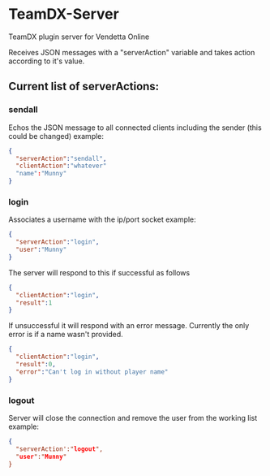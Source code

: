 # TeamDX-Server
TeamDX plugin server for Vendetta Online

Receives JSON messages with a "serverAction" variable and takes action according to it's value. 


## Current list of serverActions:

### sendall
Echos the JSON message to all connected clients including the sender (this could be changed)
example:
```json
{
  "serverAction":"sendall",
  "clientAction":"whatever"
  "name":"Munny"
}
```

### login
Associates a username with the ip/port socket
example:
```json
{
  "serverAction":"login",
  "user":"Munny"
}
```
The server will respond to this if successful as follows
```json
{
  "clientAction":"login", 
  "result":1
}
```
If unsuccessful it will respond with an error message. Currently the only error is if a name wasn't provided.
```json
{
  "clientAction":"login",
  "result":0, 
  "error":"Can't log in without player name"
}
```

### logout
Server will close the connection and remove the user from the working list
example:
```json
{
  "serverAction':"logout",
  "user":"Munny"
}
```
